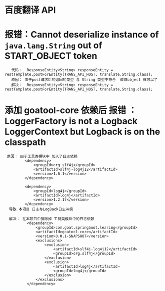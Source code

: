 # 百度翻译 API 



# 报错：Cannot deserialize instance of `java.lang.String` out of START_OBJECT token
       代码：  ResponseEntity<String> responseEntity = restTemplate.postForEntity(TRANS_API_HOST, translate,String.class);
       原因： 由于post请求后的返回的类型 与 String 类型不符合  改成object 就可以了
       解决：  ResponseEntity<String> responseEntity = restTemplate.postForEntity(TRANS_API_HOST, translate,String.class);
       
       
       
       
#  添加   <artifactId>goatool-core</artifactId> 依赖后 报错 ：LoggerFactory is not a Logback LoggerContext but Logback is on the classpath     
     原因： 由于工具类模块中 加入了日志依赖 
             <dependency>
                 <groupId>org.slf4j</groupId>
                 <artifactId>slf4j-log4j12</artifactId>
                 <version>1.6.1</version>
             </dependency>
     
             <dependency>
                 <groupId>log4j</groupId>
                 <artifactId>log4j</artifactId>
                 <version>1.2.17</version>
             </dependency> 
      导致 本项目 日志与LogBack日志冲突
      
      解决： 在本项目中排除掉 工具类模块中的日志依赖
              <dependency>
                  <groupId>com.goat.springboot.learing</groupId>
                  <artifactId>goatool-core</artifactId>
                  <version>0.0.1-SNAPSHOT</version>
                  <exclusions>
                      <exclusion>
                          <artifactId>slf4j-log4j12</artifactId>
                          <groupId>org.slf4j</groupId>
                      </exclusion>
                      <exclusion>
                          <artifactId>log4j</artifactId>
                          <groupId>log4j</groupId>
                      </exclusion>
                  </exclusions>
              </dependency> 
      
       
       
       
       
       
       
       
       
       
       
       
       
       
       